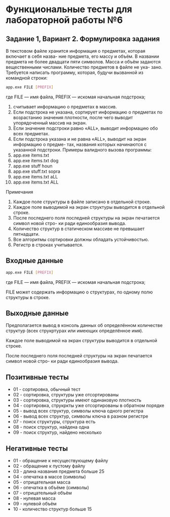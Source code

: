 # Функциональные тесты для лабораторной работы №6

## Задание 1, Вариант 2. Формулировка задания 

В текстовом файле хранится информация о предметах, которая включает в себя назва-
ние предмета, его массу и объём. В названии предмета не более двадцати пяти символов.
Масса и объём задаются вещественными числами. Количество предметов в файле не ука-
зано. Требуется написать программу, которая, будучи вызванной из командной строки:
```bash
app.exe FILE [PREFIX]
```
где FILE — имя файла, PREFIX — искомая начальная подстрока;
1. считывает информацию о предметах в массив.
2. Если подстрока не указана, сортирует информацию о предметах по возрастанию
значения плотности, после чего выводит упорядоченный массив на экран.
3. Если значение подстроки равно «ALL», выводит информацию обо всех предметах.
4. Если подстрока указана и не равна «ALL», выводит на экран информацию о предме-
тах, названия которых начинаются с указанной подстроки.
Примеры валидного вызова программы:
1. app.exe items.txt
2. app.exe items.txt dog
3. app.exe stuff houn
4. app.exe stuff.txt sopra
5. app.exe items.txt aLL
6. app.exe items.txt ALL

Примечания
1. Каждое поле структуры в файле записано в отдельной строке.
2. Каждое поле выводимой на экран структуры выводится в отдельной строке.
3. После последнего поля последней структуры на экран печатается символ новой стро-
ки ради единообразия вывода.
4. Количество структур в статическом массиве не превышает пятнадцати.
5. Все алгоритмы сортировки должны обладать устойчивостью.
6. Регистр в строках учитывается.

## Входные данные
```bash
app.exe FILE [PREFIX]
```
где FILE — имя файла, PREFIX — искомая начальная подстрока;

FILE может содержать информацию о структурах, по одному полю структуры в строке.

## Выходные данные

Предполагается вывод в консоль данных об определённом количестве структур (всех струкртурах или имеющих определённое имя).

Каждое поле выводимой на экран структуры выводится в отдельной строке.

После последнего поля последней структуры на экран печатается символ новой стро-
ки ради единообразия вывода.

## Позитивные тесты

- 01 - сортировка, обычный тест
- 02 - сортировка, структуры уже отсортированы
- 03 - сортировка, структуры имеют одинаковую плотность
- 04 - сортировка, струкркты уже отсортированы в обратном порядке
- 05 - вывод всех структур, символы ключа одного регистра
- 06 - вывод всех структур, символы ключа в разном регистре
- 07 - поиск структуры, структура есть
- 08 - поиск структур, найдена одна
- 09 - поиск структур, найдено несколько


## Негативные тесты

- 01 - обращение к несуществующему файлу
- 02 - обращение к пустому файлу
- 03 - длина названия предмета больше 25
- 04 - опечатка в массе (символы)
- 05 - отрицательная масса
- 06 - опечатка в объёме (символы)
- 07 - отрицательный объём
- 08 - нулевая масса
- 09 - нулевой объём
- 10 - количество структур больше 15 
